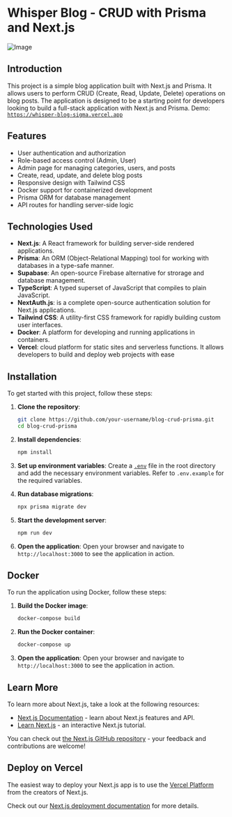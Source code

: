 
# Whisper Blog - CRUD with Prisma and Next.js
![Image](https://github.com/user-attachments/assets/fb4c5b3f-abc5-42b4-8848-2165cd33d424)
## Introduction

This project is a simple blog application built with Next.js and Prisma. It allows users to perform CRUD (Create, Read, Update, Delete) operations on blog posts. The application is designed to be a starting point for developers looking to build a full-stack application with Next.js and Prisma.
Demo: [`https://whisper-blog-sigma.vercel.app`](https://whisper-blog-sigma.vercel.app)

## Features

- User authentication and authorization
- Role-based access control (Admin, User)
- Admin page for managing categories, users, and posts
- Create, read, update, and delete blog posts
- Responsive design with Tailwind CSS
- Docker support for containerized development
- Prisma ORM for database management
- API routes for handling server-side logic

## Technologies Used

- **Next.js**: A React framework for building server-side rendered applications.
- **Prisma**: An ORM (Object-Relational Mapping) tool for working with databases in a type-safe manner.
- **Supabase**: An open-source Firebase alternative for strorage and database management.
- **TypeScript**: A typed superset of JavaScript that compiles to plain JavaScript.
- **NextAuth.js**: is a complete open-source authentication solution for Next.js applications.
- **Tailwind CSS**: A utility-first CSS framework for rapidly building custom user interfaces.
- **Docker**: A platform for developing and running applications in containers.
- **Vercel**: cloud platform for static sites and serverless functions. It allows developers to build and deploy web projects with ease

## Installation

To get started with this project, follow these steps:

1. **Clone the repository**:
    ```sh
    git clone https://github.com/your-username/blog-crud-prisma.git
    cd blog-crud-prisma
    ```

2. **Install dependencies**:
    ```sh
    npm install
    ```

3. **Set up environment variables**:
    Create a [`.env`](.env ) file in the root directory and add the necessary environment variables. Refer to `.env.example` for the required variables.

4. **Run database migrations**:
    ```sh
    npx prisma migrate dev
    ```

5. **Start the development server**:
    ```sh
    npm run dev
    ```

6. **Open the application**:
    Open your browser and navigate to `http://localhost:3000` to see the application in action.

## Docker

To run the application using Docker, follow these steps:

1. **Build the Docker image**:
    ```sh
    docker-compose build
    ```

2. **Run the Docker container**:
    ```sh
    docker-compose up
    ```

3. **Open the application**:
    Open your browser and navigate to `http://localhost:3000` to see the application in action.



## Learn More

To learn more about Next.js, take a look at the following resources:

- [Next.js Documentation](https://nextjs.org/docs) - learn about Next.js features and API.
- [Learn Next.js](https://nextjs.org/learn) - an interactive Next.js tutorial.

You can check out [the Next.js GitHub repository](https://github.com/vercel/next.js) - your feedback and contributions are welcome!

## Deploy on Vercel

The easiest way to deploy your Next.js app is to use the [Vercel Platform](https://vercel.com/new?utm_medium=default-template&filter=next.js&utm_source=create-next-app&utm_campaign=create-next-app-readme) from the creators of Next.js.

Check out our [Next.js deployment documentation](https://nextjs.org/docs/app/building-your-application/deploying) for more details.
